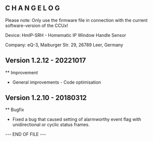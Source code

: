 C H A N G E L O G
-----------------

Please note: Only use the firmware file in connection with the current software-version of the CCUx!

Device:      HmIP-SRH - Homematic IP Window Handle Sensor

Company:     eQ-3, Maiburger Str. 29, 26789 Leer, Germany


Version 1.2.12 - 20221017
--------------------------------------------------------------
   
** Improvement
   * General improvements - Code optimisation

   
   
Version 1.2.10 - 20180312
--------------------------------------------------------------

** Bugfix
   * Fixed a bug that caused setting of alarmworthy 
     event flag with unidirectional or cyclic status frames.

   
--- END OF FILE ---

